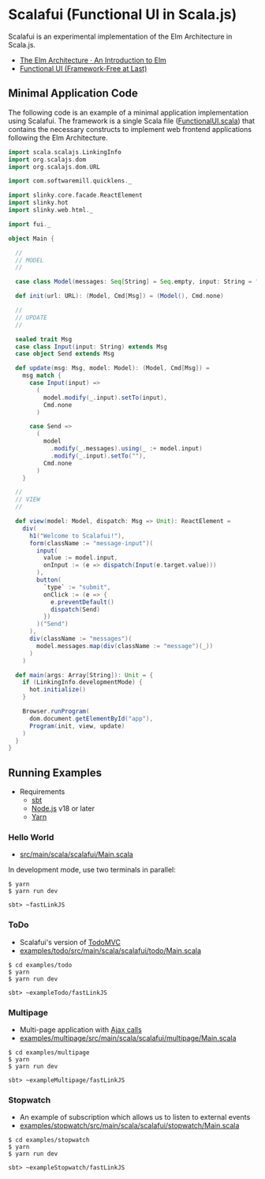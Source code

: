 # Scalafui (Functional UI in Scala.js)

Scalafui is an experimental implementation of the Elm Architecture in Scala.js.

* [The Elm Architecture · An Introduction to Elm](https://guide.elm-lang.org/architecture/)
* [Functional UI \(Framework\-Free at Last\)](https://www.infoq.com/articles/functional-UI-introduction-no-framework/)

## Minimal Application Code

The following code is an example of a minimal application implementation using Scalafui. The framework is a single Scala file ([FunctionalUI.scala](src/main/scala/scalafui/FunctionalUI.scala)) that contains the necessary constructs to implement web frontend applications following the Elm Architecture.

```scala
import scala.scalajs.LinkingInfo
import org.scalajs.dom
import org.scalajs.dom.URL

import com.softwaremill.quicklens._

import slinky.core.facade.ReactElement
import slinky.hot
import slinky.web.html._

import fui._

object Main {

  //
  // MODEL
  //

  case class Model(messages: Seq[String] = Seq.empty, input: String = "")

  def init(url: URL): (Model, Cmd[Msg]) = (Model(), Cmd.none)

  //
  // UPDATE
  //

  sealed trait Msg
  case class Input(input: String) extends Msg
  case object Send extends Msg

  def update(msg: Msg, model: Model): (Model, Cmd[Msg]) =
    msg match {
      case Input(input) =>
        (
          model.modify(_.input).setTo(input),
          Cmd.none
        )

      case Send =>
        (
          model
            .modify(_.messages).using(_ :+ model.input)
            .modify(_.input).setTo(""),
          Cmd.none
        )
    }

  //
  // VIEW
  //

  def view(model: Model, dispatch: Msg => Unit): ReactElement =
    div(
      h1("Welcome to Scalafui!"),
      form(className := "message-input")(
        input(
          value := model.input,
          onInput := (e => dispatch(Input(e.target.value)))
        ),
        button(
          `type` := "submit",
          onClick := (e => {
            e.preventDefault()
            dispatch(Send)
          })
        )("Send")
      ),
      div(className := "messages")(
        model.messages.map(div(className := "message")(_))
      )
    )

  def main(args: Array[String]): Unit = {
    if (LinkingInfo.developmentMode) {
      hot.initialize()
    }

    Browser.runProgram(
      dom.document.getElementById("app"),
      Program(init, view, update)
    )
  }
}
```


## Running Examples

* Requirements
    * [sbt](https://www.scala-sbt.org/)
    * [Node.js](https://nodejs.org/en/download/releases) v18 or later
    * [Yarn](https://yarnpkg.com/)

### Hello World

* [src/main/scala/scalafui/Main.scala](src/main/scala/scalafui/Main.scala)

In development mode, use two terminals in parallel:

```console
$ yarn
$ yarn run dev
```

```console
sbt> ~fastLinkJS
```

### ToDo

* Scalafui's version of [TodoMVC](https://todomvc.com/)
* [examples/todo/src/main/scala/scalafui/todo/Main.scala](examples/todo/src/main/scala/scalafui/todo/Main.scala)

```console
$ cd examples/todo
$ yarn
$ yarn run dev
```

```console
sbt> ~exampleTodo/fastLinkJS
```

### Multipage

* Multi-page application with [Ajax calls](examples/multipage/src/main/scala/scalafui/multipage/Server.scala)
* [examples/multipage/src/main/scala/scalafui/multipage/Main.scala](examples/multipage/src/main/scala/scalafui/multipage/Main.scala)

```console
$ cd examples/multipage
$ yarn
$ yarn run dev
```

```console
sbt> ~exampleMultipage/fastLinkJS
```

### Stopwatch

* An example of subscription which allows us to listen to external events
* [examples/stopwatch/src/main/scala/scalafui/stopwatch/Main.scala](examples/stopwatch/src/main/scala/scalafui/stopwatch/Main.scala)

```console
$ cd examples/stopwatch
$ yarn
$ yarn run dev
```

```console
sbt> ~exampleStopwatch/fastLinkJS
```
